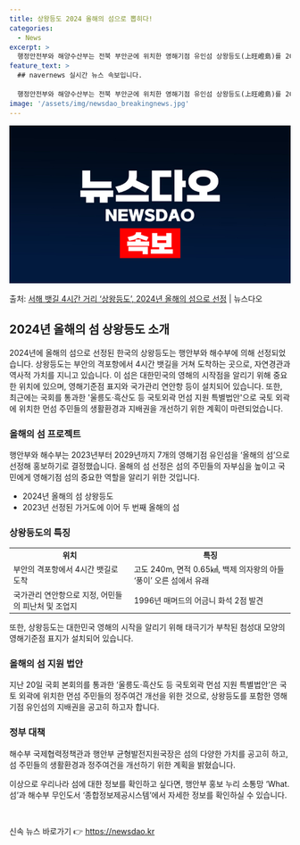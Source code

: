 ```yaml
---
title: 상왕등도 2024 올해의 섬으로 뽑히다!
categories:
  - News
excerpt: >
  행정안전부와 해양수산부는 전북 부안군에 위치한 영해기점 유인섬 상왕등도(上旺嶝島)를 2024년 갑진년(甲辰年…
feature_text: >
  ## navernews 실시간 뉴스 속보입니다.

  행정안전부와 해양수산부는 전북 부안군에 위치한 영해기점 유인섬 상왕등도(上旺嶝島)를 2024년 갑진년(甲辰年…
image: '/assets/img/newsdao_breakingnews.jpg'
---
```


![뉴스다오 속보](/assets/img/newsdao_breakingnews.jpg)

<p>출처: <a href="https://newsdao.kr/2888" rel="dofollow">서해 뱃길 4시간 거리 ‘상왕등도’, 2024년 올해의 섬으로 선정</a> | 뉴스다오</p>

<h2 data-ke-size="size26">2024년 올해의 섬 상왕등도 소개</h2>
<p data-ke-size="size16">2024년에 올해의 섬으로 선정된 한국의 상왕등도는 행안부와 해수부에 의해 선정되었습니다. 상왕등도는 부안의 격포항에서 4시간 뱃길을 거쳐 도착하는 곳으로, 자연경관과 역사적 가치를 지니고 있습니다. 이 섬은 대한민국의 영해의 시작점을 알리기 위해 중요한 위치에 있으며, 영해기준점 표지와 국가관리 연안항 등이 설치되어 있습니다. 또한, 최근에는 국회를 통과한 '울릉도·흑산도 등 국토외곽 먼섬 지원 특별법안'으로 국토 외곽에 위치한 먼섬 주민들의 생활환경과 지배권을 개선하기 위한 계획이 마련되었습니다.</p>

<h3 data-ke-size="size24">올해의 섬 프로젝트</h3>
<p data-ke-size="size16">행안부와 해수부는 2023년부터 2029년까지 7개의 영해기점 유인섬을 ‘올해의 섬’으로 선정해 홍보하기로 결정했습니다. 올해의 섬 선정은 섬의 주민들의 자부심을 높이고 국민에게 영해기점 섬의 중요한 역할을 알리기 위한 것입니다.</p>
<ul>
  <li>2024년 올해의 섬 상왕등도</li>
  <li>2023년 선정된 가거도에 이어 두 번째 올해의 섬</li>
</ul>

<h3 data-ke-size="size24">상왕등도의 특징</h3>
<table>
  <tr>
    <td style="text-align: center; height: 17px;"><b>위치</b></td>
    <td style="text-align: center; height: 17px;"><b>특징</b></td>
  </tr>
  <tr>
    <td style="text-align: left; height: 17px;">부안의 격포항에서 4시간 뱃길로 도착</td>
    <td style="text-align: left; height: 17px;">고도 240m, 면적 0.65㎢, 백제 의자왕의 아들 ‘풍이’ 오른 섬에서 유래</td>
  </tr>
  <tr>
    <td style="text-align: left; height: 17px;">국가관리 연안항으로 지정, 어민들의 피난처 및 조업지</td>
    <td style="text-align: left; height: 17px;">1996년 매머드의 어금니 화석 2점 발견</td>
  </tr>
</table>
<p data-ke-size="size16">또한, 상왕등도는 대한민국 영해의 시작을 알리기 위해 태극기가 부착된 첨성대 모양의 영해기준점 표지가 설치되어 있습니다.</p>

<h3 data-ke-size="size24">올해의 섬 지원 법안</h3>
<p data-ke-size="size16">지난 20일 국회 본회의를 통과한 ‘울릉도·흑산도 등 국토외곽 먼섬 지원 특별법안’은 국토 외곽에 위치한 먼섬 주민들의 정주여건 개선을 위한 것으로, 상왕등도를 포함한 영해기점 유인섬의 지배권을 공고히 하고자 합니다.</p>

<h3 data-ke-size="size24">정부 대책</h3>
<p data-ke-size="size16">해수부 국제협력정책관과 행안부 균형발전지원국장은 섬의 다양한 가치를 공고히 하고, 섬 주민들의 생활환경과 정주여건을 개선하기 위한 계획을 밝혔습니다.</p>

<p data-ke-size="size16">이상으로 우리나라 섬에 대한 정보를 확인하고 싶다면, 행안부 홍보 누리 소통망 ‘What.섬’과 해수부 무인도서 ‘종합정보제공시스템’에서 자세한 정보를 확인하실 수 있습니다.</p>
<p data-ke-size="size16">&nbsp;</p> 

신속 뉴스 바로가기 👉 <a href="https://newsdao.kr" rel="dofollow">https://newsdao.kr</a>


